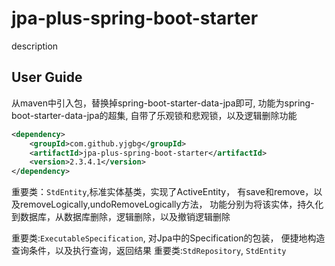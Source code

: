 # jpa-plus-spring-boot-starter
description
## User Guide
从maven中引入包，替换掉spring-boot-starter-data-jpa即可,
功能为spring-boot-starter-data-jpa的超集,
自带了乐观锁和悲观锁，以及逻辑删除功能
```xml
<dependency>
    <groupId>com.github.yjgbg</groupId>
    <artifactId>jpa-plus-spring-boot-starter</artifactId>
    <version>2.3.4.1</version>
</dependency>
```

重要类：```StdEntity```,标准实体基类，实现了ActiveEntity，
有save和remove，以及removeLogically,undoRemoveLogically方法，
功能分别为将该实体，持久化到数据库，从数据库删除，逻辑删除，以及撤销逻辑删除

重要类:```ExecutableSpecification```, 对Jpa中的Specification的包装，
便捷地构造查询条件，以及执行查询，返回结果
重要类:```StdRepository```, ```StdEntity```